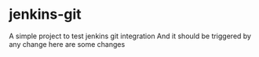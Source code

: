 # jenkins-git

A simple project to test jenkins git integration
And it should be triggered by any change
here are some changes 

